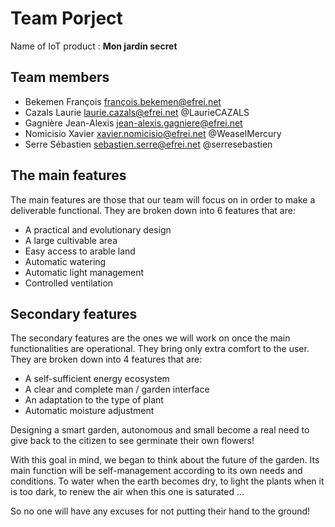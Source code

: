 # Team Porject

Name of IoT product : **Mon jardin secret**

## Team members

* Bekemen François françois.bekemen@efrei.net 
* Cazals Laurie laurie.cazals@efrei.net @LaurieCAZALS
* Gagnière Jean-Alexis jean-alexis.gagniere@efrei.net 
* Nomicisio Xavier xavier.nomicisio@efrei.net @WeaselMercury
* Serre Sébastien sebastien.serre@efrei.net @serresebastien

## The main features

The main features are those that our team will focus on in order to make a deliverable functional. They are broken down into 6 features that are:
* A practical and evolutionary design
* A large cultivable area
* Easy access to arable land
* Automatic watering
* Automatic light management
* Controlled ventilation

## Secondary features

The secondary features are the ones we will work on once the main functionalities are operational. They bring only extra comfort to the user. They are broken down into 4 features that are:
* A self-sufficient energy ecosystem
* A clear and complete man / garden interface
* An adaptation to the type of plant
* Automatic moisture adjustment


Designing a smart garden, autonomous and small become a real need to give back to the citizen to see germinate their own flowers!

With this goal in mind, we began to think about the future of the garden. Its main function will be self-management according to its own needs and conditions. To water when the earth becomes dry, to light the plants when it is too dark, to renew the air when this one is saturated ...

So no one will have any excuses for not putting their hand to the ground!